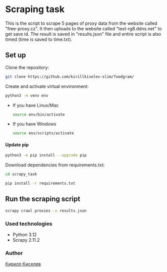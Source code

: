 # Scraping task

This is the script to scrape 5 pages of proxy data
from the website called "free-proxy.cz". It then uploads to the website called "test-rg8.ddns.net"
to get save id. The result is saved in "results.json" file and entire script is also timed (time is saved to time.txt).

## Set up

Clone the repository:

```bash
git clone https://github.com/kirillkiselev-slim/foodgram/
```

Create and activate virtual environment:

```bash
python3 -m venv env
```

* If you have Linux/Mac

    ```bash
    source env/bin/activate
    ```

* If you have Windows

    ```bash
    source env/scripts/activate
    ```
#### Update pip
```bash
python3 -m pip install --upgrade pip
```

Download dependencies from requirements.txt:

```bash
cd scrapy_task
```

```bash
pip install -r requirements.txt
```

## Run the scraping script

```bash
scrapy crawl proxies -o results.json
```


### Used technologies

* Python 3.12
* Scrapy 2.11.2

### Author

[Кирилл Киселев](https://github.com/kirillkiselev-slim)
